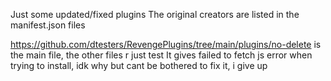 Just some updated/fixed plugins 
The original creators are listed in the manifest.json files

https://github.com/dtesters/RevengePlugins/tree/main/plugins/no-delete is the main file, the other files r just test
It gives failed to fetch js error when trying to install, idk why but cant be bothered to fix it, i give up
